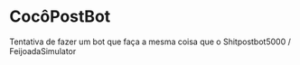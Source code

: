 # CocôPostBot
Tentativa de fazer um bot que faça a mesma coisa que o Shitpostbot5000 / FeijoadaSimulator
